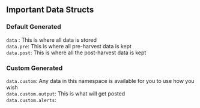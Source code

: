 ## 

## Important Data Structs
### Default Generated
`data`  : This is where all data is stored  
`data.pre`: This is where all pre-harvest data is kept  
`data.post`: This is where all the post-harvest data is kept  



### Custom Generated
`data.custom`: Any data in this namespace is available for you to use how you wish  
`data.custom.output`: This is what will get posted  
`data.custom.alerts`: